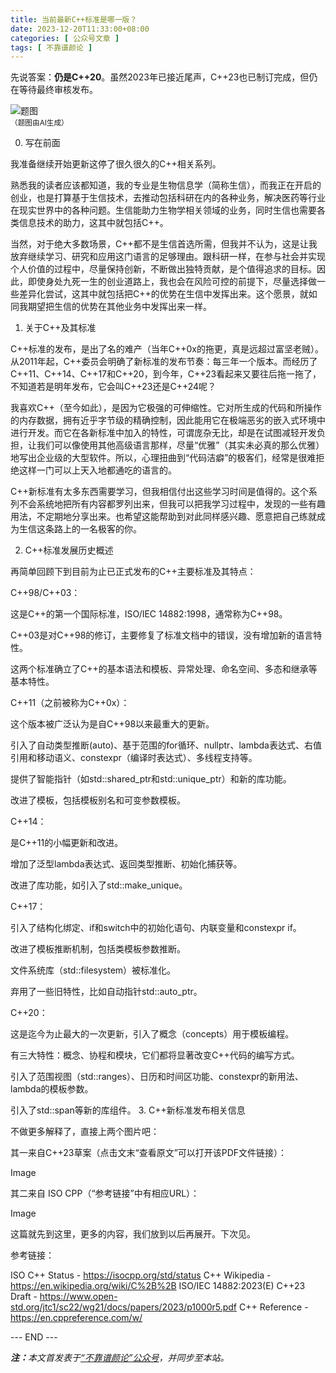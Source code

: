 ```yaml
---
title: 当前最新C++标准是哪一版？
date: 2023-12-20T11:33:00+08:00
categories: [ 公众号文章 ]
tags: [ 不靠谱颜论 ]
---
```


先说答案：**仍是C++20**。虽然2023年已接近尾声，C++23也已制订完成，但仍在等待最终审核发布。

<div class="p-3 text-center">
  <img class="img-fluid" src="/images/2023/1220/01.png" alt="题图" style="max-width:640px">
  <div><small>（题图由AI生成）</small></div>
</div>

0. 写在前面

我准备继续开始更新这停了很久很久的C++相关系列。

熟悉我的读者应该都知道，我的专业是生物信息学（简称生信），而我正在开启的创业，也是打算基于生信技术，去推动包括科研在内的各种业务，解决医药等行业在现实世界中的各种问题。生信能助力生物学相关领域的业务，同时生信也需要各类信息技术的助力，这其中就包括C++。

当然，对于绝大多数场景，C++都不是生信首选所需，但我并不认为，这是让我放弃继续学习、研究和应用这门语言的足够理由。跟科研一样，在参与社会并实现个人价值的过程中，尽量保持创新，不断做出独特贡献，是个值得追求的目标。因此，即使身处九死一生的创业道路上，我也会在风险可控的前提下，尽量选择做一些差异化尝试，这其中就包括把C++的优势在生信中发挥出来。这个愿景，就如同我期望把生信的优势在其他业务中发挥出来一样。

1. 关于C++及其标准

C++标准的发布，是出了名的难产（当年C++0x的拖更，真是远超过富坚老贼）。从2011年起，C++委员会明确了新标准的发布节奏：每三年一个版本。而经历了C++11、C++14、C++17和C++20，到今年，C++23看起来又要往后拖一拖了，不知道若是明年发布，它会叫C++23还是C++24呢？

我喜欢C++（至今如此），是因为它极强的可伸缩性。它对所生成的代码和所操作的内存数据，拥有近乎字节级的精确控制，因此能用它在极端恶劣的嵌入式环境中进行开发。而它在各新标准中加入的特性，可谓庞杂无比，却是在试图减轻开发负担，让我们可以像使用其他高级语言那样，尽量“优雅”（其实未必真的那么优雅）地写出企业级的大型软件。所以，心理扭曲到“代码洁癖”的极客们，经常是很难拒绝这样一门可以上天入地都通吃的语言的。

C++新标准有太多东西需要学习，但我相信付出这些学习时间是值得的。这个系列不会系统地把所有内容都罗列出来，但我可以把我学习过程中，发现的一些有趣用法，不定期地分享出来。也希望这能帮助到对此同样感兴趣、愿意把自己练就成为生信这条路上的一名极客的你。

2. C++标准发展历史概述

再简单回顾下到目前为止已正式发布的C++主要标准及其特点：

C++98/C++03：

这是C++的第一个国际标准，ISO/IEC 14882:1998，通常称为C++98。

C++03是对C++98的修订，主要修复了标准文档中的错误，没有增加新的语言特性。

这两个标准确立了C++的基本语法和模板、异常处理、命名空间、多态和继承等基本特性。

C++11（之前被称为C++0x）：

这个版本被广泛认为是自C++98以来最重大的更新。

引入了自动类型推断(auto)、基于范围的for循环、nullptr、lambda表达式、右值引用和移动语义、constexpr（编译时表达式）、多线程支持等。

提供了智能指针（如std::shared_ptr和std::unique_ptr）和新的库功能。

改进了模板，包括模板别名和可变参数模板。

C++14：

是C++11的小幅更新和改进。

增加了泛型lambda表达式、返回类型推断、初始化捕获等。

改进了库功能，如引入了std::make_unique。

C++17：

引入了结构化绑定、if和switch中的初始化语句、内联变量和constexpr if。

改进了模板推断机制，包括类模板参数推断。

文件系统库（std::filesystem）被标准化。

弃用了一些旧特性，比如自动指针std::auto_ptr。

C++20：

这是迄今为止最大的一次更新，引入了概念（concepts）用于模板编程。

有三大特性：概念、协程和模块，它们都将显著改变C++代码的编写方式。

引入了范围视图（std::ranges）、日历和时间区功能、constexpr的新用法、lambda的模板参数。

引入了std::span等新的库组件。
3. C++新标准发布相关信息

不做更多解释了，直接上两个图片吧：

其一来自C++23草案（点击文末“查看原文”可以打开该PDF文件链接）：

Image

其二来自 ISO CPP（“参考链接”中有相应URL）：

Image

这篇就先到这里，更多的内容，我们放到以后再展开。下次见。

参考链接：

ISO C++ Status - https://isocpp.org/std/status
C++ Wikipedia - https://en.wikipedia.org/wiki/C%2B%2B
ISO/IEC 14882:2023(E) C++23 Draft - https://www.open-std.org/jtc1/sc22/wg21/docs/papers/2023/p1000r5.pdf
C++ Reference - https://en.cppreference.com/w/

<div class="p-5 text-center">--- END ---</div>

<i><b>注：</b>本文首发表于[“不靠谱颜论”公众号](https://mp.weixin.qq.com/s/90rPClS1qzR8iio14G3yuQ)，并同步至本站。</i>
